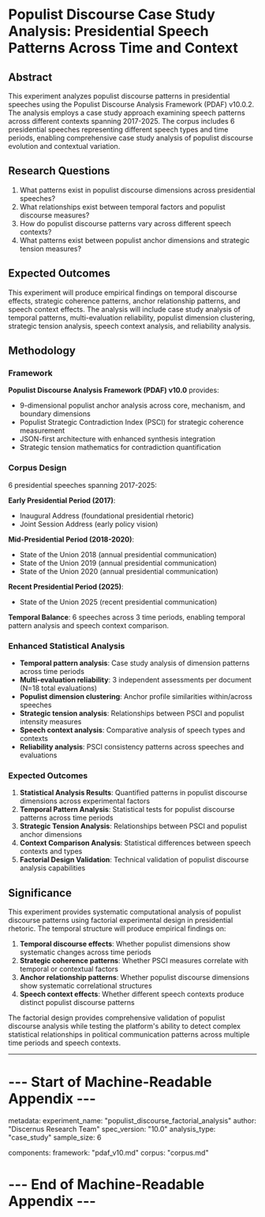 # Populist Discourse Case Study Analysis: Presidential Speech Patterns Across Time and Context

## Abstract

This experiment analyzes populist discourse patterns in presidential speeches using the Populist Discourse Analysis Framework (PDAF) v10.0.2. The analysis employs a case study approach examining speech patterns across different contexts spanning 2017-2025. The corpus includes 6 presidential speeches representing different speech types and time periods, enabling comprehensive case study analysis of populist discourse evolution and contextual variation.

## Research Questions

1. What patterns exist in populist discourse dimensions across presidential speeches?
2. What relationships exist between temporal factors and populist discourse measures?
3. How do populist discourse patterns vary across different speech contexts?
4. What patterns exist between populist anchor dimensions and strategic tension measures?

## Expected Outcomes

This experiment will produce empirical findings on temporal discourse effects, strategic coherence patterns, anchor relationship patterns, and speech context effects. The analysis will include case study analysis of temporal patterns, multi-evaluation reliability, populist dimension clustering, strategic tension analysis, speech context analysis, and reliability analysis.

## Methodology

### Framework
**Populist Discourse Analysis Framework (PDAF) v10.0** provides:
- 9-dimensional populist anchor analysis across core, mechanism, and boundary dimensions
- Populist Strategic Contradiction Index (PSCI) for strategic coherence measurement
- JSON-first architecture with enhanced synthesis integration
- Strategic tension mathematics for contradiction quantification

### Corpus Design
6 presidential speeches spanning 2017-2025:

**Early Presidential Period (2017)**:
- Inaugural Address (foundational presidential rhetoric)
- Joint Session Address (early policy vision)

**Mid-Presidential Period (2018-2020)**:
- State of the Union 2018 (annual presidential communication)
- State of the Union 2019 (annual presidential communication)
- State of the Union 2020 (annual presidential communication)

**Recent Presidential Period (2025)**:
- State of the Union 2025 (recent presidential communication)

**Temporal Balance**: 6 speeches across 3 time periods, enabling temporal pattern analysis and speech context comparison.

### Enhanced Statistical Analysis
- **Temporal pattern analysis**: Case study analysis of dimension patterns across time periods
- **Multi-evaluation reliability**: 3 independent assessments per document (N=18 total evaluations)
- **Populist dimension clustering**: Anchor profile similarities within/across speeches
- **Strategic tension analysis**: Relationships between PSCI and populist intensity measures
- **Speech context analysis**: Comparative analysis of speech types and contexts
- **Reliability analysis**: PSCI consistency patterns across speeches and evaluations

### Expected Outcomes
1. **Statistical Analysis Results**: Quantified patterns in populist discourse dimensions across experimental factors
2. **Temporal Pattern Analysis**: Statistical tests for populist discourse patterns across time periods
3. **Strategic Tension Analysis**: Relationships between PSCI and populist anchor dimensions
4. **Context Comparison Analysis**: Statistical differences between speech contexts and types
5. **Factorial Design Validation**: Technical validation of populist discourse analysis capabilities

## Significance

This experiment provides systematic computational analysis of populist discourse patterns using factorial experimental design in presidential rhetoric. The temporal structure will produce empirical findings on:

1. **Temporal discourse effects**: Whether populist dimensions show systematic changes across time periods
2. **Strategic coherence patterns**: Whether PSCI measures correlate with temporal or contextual factors  
3. **Anchor relationship patterns**: Whether populist discourse dimensions show systematic correlational structures
4. **Speech context effects**: Whether different speech contexts produce distinct populist discourse patterns

The factorial design provides comprehensive validation of populist discourse analysis while testing the platform's ability to detect complex statistical relationships in political communication patterns across multiple time periods and speech contexts.

---

# --- Start of Machine-Readable Appendix ---

metadata:
  experiment_name: "populist_discourse_factorial_analysis"
  author: "Discernus Research Team"
  spec_version: "10.0"
  analysis_type: "case_study"
  sample_size: 6

components:
  framework: "pdaf_v10.md"
  corpus: "corpus.md"

# --- End of Machine-Readable Appendix ---